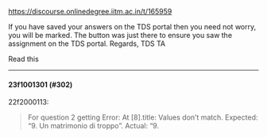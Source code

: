 https://discourse.onlinedegree.iitm.ac.in/t/165959

If you have saved your answers on the TDS portal then you need not worry, you will be marked. The button was just there to ensure you saw the assignment on the TDS portal. 
Regards, 
TDS TA
  </blockquote>
</aside>
<p>
Read this</p><hr>

<h4>23f1001301 (#302)</h4>
<aside class="quote group-ds-students" data-post="19" data-topic="165959" data-username="22f2000113">
<div class="title">
<div class="quote-controls"></div>
 22f2000113:</div>
<blockquote>
<p>For question 2 getting Error: At [8].title: Values don’t match. Expected: “9. Un matrimonio di troppo”. Actual: “9.